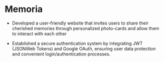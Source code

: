 # Memoria

- Developed a user-friendly website that invites users to share their cherished memories through personalized photo-cards and allow them to interact with each other

- Established a secure authentication system by integrating JWT (JSONWeb Tokens) and Google OAuth, ensuring user data protection and convenient login/authentication processes.
